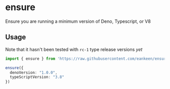 # ensure

Ensure you are running a minimum version of Deno, Typescript, or V8

## Usage

Note that it hasn't been tested with `rc-1` type release versions _yet_

```ts
import { ensure } from 'https://raw.githubusercontent.com/eankeen/ensure/master/mod.ts'

ensure({
  denoVersion: "1.0.0",
  typeScriptVersion: "3.8"
})
```
